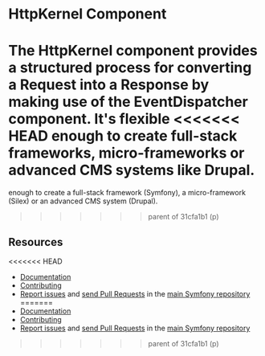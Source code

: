 HttpKernel Component
====================

The HttpKernel component provides a structured process for converting a Request
into a Response by making use of the EventDispatcher component. It's flexible
<<<<<<< HEAD
enough to create full-stack frameworks, micro-frameworks or advanced CMS systems like Drupal.
=======
enough to create a full-stack framework (Symfony), a micro-framework (Silex) or
an advanced CMS system (Drupal).
>>>>>>> parent of 31cfa1b1 (p)

Resources
---------

<<<<<<< HEAD
 * [Documentation](https://symfony.com/doc/current/components/http_kernel.html)
 * [Contributing](https://symfony.com/doc/current/contributing/index.html)
 * [Report issues](https://github.com/symfony/symfony/issues) and
   [send Pull Requests](https://github.com/symfony/symfony/pulls)
   in the [main Symfony repository](https://github.com/symfony/symfony)
=======
  * [Documentation](https://symfony.com/doc/current/components/http_kernel.html)
  * [Contributing](https://symfony.com/doc/current/contributing/index.html)
  * [Report issues](https://github.com/symfony/symfony/issues) and
    [send Pull Requests](https://github.com/symfony/symfony/pulls)
    in the [main Symfony repository](https://github.com/symfony/symfony)
>>>>>>> parent of 31cfa1b1 (p)

